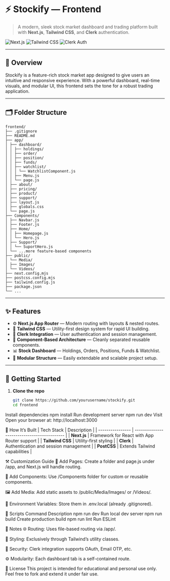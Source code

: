 # ⚡️ Stockify — Frontend

> A modern, sleek stock market dashboard and trading platform built with **Next.js**, **Tailwind CSS**, and **Clerk** authentication.

![Next.js](https://img.shields.io/badge/Next.js-000?style=for-the-badge&logo=nextdotjs&logoColor=white)
![Tailwind CSS](https://img.shields.io/badge/TailwindCSS-06B6D4?style=for-the-badge&logo=tailwindcss&logoColor=white)
![Clerk Auth](https://img.shields.io/badge/Clerk-3C2A4D?style=for-the-badge&logo=clerk&logoColor=white)

---

## 🧾 Overview

Stockify is a feature-rich stock market app designed to give users an intuitive and responsive experience. With a powerful dashboard, real-time visuals, and modular UI, this frontend sets the tone for a robust trading application.

---

## 🗂️ Folder Structure
```
frontend/
├── .gitignore
├── README.md
├── app/
│ ├── dashboard/
│ │ ├── holdings/
│ │ ├── order/
│ │ ├── position/
│ │ ├── funds/
│ │ ├── watchlist/
│ │ │ └── WatchlistComponent.js
│ │ ├── Menu.js
│ │ └── page.js
│ ├── about/
│ ├── pricing/
│ ├── product/
│ ├── support/
│ ├── layout.js
│ ├── globals.css
│ └── page.js
├── Components/
│ ├── Navbar.js
│ ├── Footer.js
│ ├── Home/
│ │ ├── Homepage.js
│ │ └── Hero.js
│ ├── Support/
│ │ └── SuportHero.js
│ └── ...more feature-based components
├── public/
│ └── Media/
│ ├── Images/
│ └── Videos/
├── next.config.mjs
├── postcss.config.mjs
├── tailwind.config.js
├── package.json
└── ...
```
---

## ✨ Features

- ⚙️ **Next.js App Router** — Modern routing with layouts & nested routes.
- 🎨 **Tailwind CSS** — Utility-first design system for rapid UI building.
- 🔐 **Clerk Integration** — User authentication and session management.
- 🧩 **Component-Based Architecture** — Cleanly separated reusable components.
- 📊 **Stock Dashboard** — Holdings, Orders, Positions, Funds & Watchlist.
- 📁 **Modular Structure** — Easily extendable and scalable project setup.

---

## 🚀 Getting Started

1. **Clone the repo**
   ```bash
   git clone https://github.com/yourusername/stockify.git
   cd frontend
   ```

Install dependencies
npm install
Run development server
npm run dev
Visit
Open your browser at: http://localhost:3000

🧠 How It’s Built
| Tech Stack | Description |
| ---------------- | ------------------------------------------- |
| **Next.js** | Framework for React with App Router support |
| **Tailwind CSS** | Utility-first styling |
| **Clerk** | Authentication and session management |
| **PostCSS** | Extends Tailwind capabilities |

⚒️ Customization Guide
📄 Add Pages:
Create a folder and page.js under /app, and Next.js will handle routing.

🧱 Add Components:
Use /Components folder for custom or reusable components.

🖼 Add Media:
Add static assets to /public/Media/Images/ or /Videos/.

🔑 Environment Variables:
Store them in .env.local (already .gitignored).

🧪 Scripts
Command Description
npm run dev Run local dev server
npm run build Create production build
npm run lint Run ESLint

📝 Notes
🌐 Routing: Uses file-based routing via /app/.

🎨 Styling: Exclusively through Tailwind’s utility classes.

🔐 Security: Clerk integration supports OAuth, Email OTP, etc.

⚙️ Modularity: Each dashboard tab is a self-contained route.

📄 License
This project is intended for educational and personal use only.
Feel free to fork and extend it under fair use.
